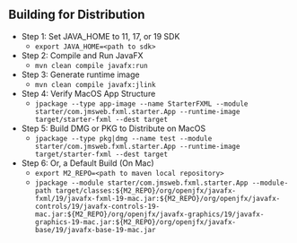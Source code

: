 ## Building for Distribution

- Step 1: Set JAVA_HOME to 11, 17, or 19 SDK
    - `export JAVA_HOME=<path to sdk>`
- Step 2: Compile and Run JavaFX
    - `mvn clean compile javafx:run`
- Step 3: Generate runtime image
    - `mvn clean compile javafx:jlink`
- Step 4: Verify MacOS App Structure
    - `jpackage --type app-image --name StarterFXML --module starter/com.jmsweb.fxml.starter.App --runtime-image target/starter-fxml --dest target`
- Step 5: Build DMG or PKG to Distribute on MacOS
    - `jpackage --type pkg|dmg --name test --module starter/com.jmsweb.fxml.starter.App --runtime-image target/starter-fxml --dest target`
- Step 6: Or, a Default Build (On Mac)
    - `export M2_REPO=<path to maven local repository>`
    - `jpackage --module starter/com.jmsweb.fxml.starter.App --module-path target/classes:${M2_REPO}/org/openjfx/javafx-fxml/19/javafx-fxml-19-mac.jar:${M2_REPO}/org/openjfx/javafx-controls/19/javafx-controls-19-mac.jar:${M2_REPO}/org/openjfx/javafx-graphics/19/javafx-graphics-19-mac.jar:${M2_REPO}/org/openjfx/javafx-base/19/javafx-base-19-mac.jar`

